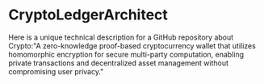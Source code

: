 # CryptoLedgerArchitect
Here is a unique technical description for a GitHub repository about Crypto:"A zero-knowledge proof-based cryptocurrency wallet that utilizes homomorphic encryption for secure multi-party computation, enabling private transactions and decentralized asset management without compromising user privacy."
